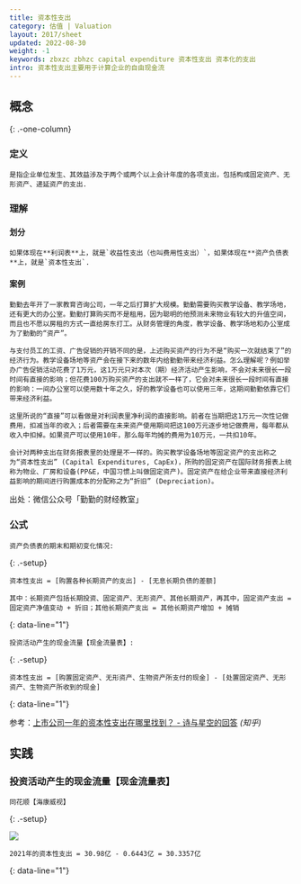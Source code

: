 ```yaml
---
title: 资本性支出
category: 估值 | Valuation
layout: 2017/sheet
updated: 2022-08-30
weight: -1
keywords: zbxzc zbhzc capital expenditure 资本性支出 资本化的支出
intro: 资本性支出主要用于计算企业的自由现金流
---
```


## 概念
{: .-one-column}

### 定义
```
是指企业单位发生、其效益涉及于两个或两个以上会计年度的各项支出，包括构成固定资产、无形资产、递延资产的支出.
```

### 理解
#### 划分
```
如果体现在**利润表**上，就是`收益性支出（也叫费用性支出）`，如果体现在**资产负债表**上，就是`资本性支出`.
```

#### 案例
```
勤勤去年开了一家教育咨询公司，一年之后打算扩大规模。勤勤需要购买教学设备、教学场地，还有更大的办公室。勤勤打算购买而不是租用，因为聪明的他预测未来物业有较大的升值空间，而且也不愿以房租的方式一直给房东打工。从财务管理的角度，教学设备、教学场地和办公室成为了勤勤的“资产”。
```

```
与支付员工的工资、广告促销的开销不同的是，上述购买资产的行为不是“购买一次就结束了”的经济行为。教学设备场地等资产会在接下来的数年内给勤勤带来经济利益。怎么理解呢？例如举办广告促销活动花费了1万元，这1万元只对本次（期）经济活动产生影响，不会对未来很长一段时间有直接的影响；但花费100万购买资产的支出就不一样了，它会对未来很长一段时间有直接的影响：一间办公室可以使用数十年之久，好的教学设备也可以使用三年，这期间勤勤依靠它们带来经济利益。
```
```
这里所说的“直接”可以看做是对利润表里净利润的直接影响。前者在当期把这1万元一次性记做费用，扣减当年的收入；后者需要在未来资产使用期间把这100万元逐步地记做费用，每年都从收入中扣掉。如果资产可以使用10年，那么每年均摊的费用为10万元，一共扣10年。
```

```
会计对两种支出在财务报表里的处理是不一样的。购买教学设备场地等固定资产的支出称之为“资本性支出” (Capital Expenditures, CapEx)，所购的固定资产在国际财务报表上统称为物业、厂房和设备(PP&E，中国习惯上叫做固定资产)。固定资产在给企业带来直接经济利益影响的期间进行购置成本的分配称之为“折旧” (Depreciation)。
```

出处：微信公众号「勤勤的财经教室」


### 公式
```
资产负债表的期末和期初变化情况:
```
{: .-setup}

```
资本性支出 = [购置各种长期资产的支出] - [无息长期负债的差额]

其中：长期资产包括长期投资、固定资产、无形资产、其他长期资产，再其中，固定资产支出 = 固定资产净值变动 + 折旧；其他长期资产支出 = 其他长期资产增加 + 摊销
```
{: data-line="1"}


```
投资活动产生的现金流量【现金流量表】:
```
{: .-setup}

```
资本性支出 = [购置固定资产、无形资产、生物资产所支付的现金] - [处置固定资产、无形资产、生物资产所收到的现金]
```
{: data-line="1"}

参考：[上市公司一年的资本性支出在哪里找到？ - 诗与星空的回答](https://www.zhihu.com/question/28300709/answer/241691621) _(知乎)_


## 实践
### 投资活动产生的现金流量【现金流量表】
```
同花顺【海康威视】
```
{: .-setup}

![](https://pic.f10.org/i/2022/08/30/sazoyn.png)

```
2021年的资本性支出 = 30.98亿 - 0.6443亿 = 30.3357亿
```
{: data-line="1"}
